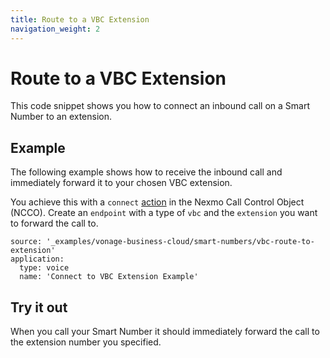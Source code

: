 ```yaml
---
title: Route to a VBC Extension
navigation_weight: 2
---
```


# Route to a VBC Extension

This code snippet shows you how to connect an inbound call on a Smart Number to an extension.

## Example

The following example shows how to receive the inbound call and immediately forward it to your chosen VBC extension.

You achieve this with a `connect` [action](https://developer.nexmo.com/voice/voice-api/ncco-reference#connect) in the Nexmo Call Control Object (NCCO). Create an `endpoint` with a type of `vbc` and the `extension` you want to forward the call to.

```code_snippets
source: '_examples/vonage-business-cloud/smart-numbers/vbc-route-to-extension'
application:
  type: voice
  name: 'Connect to VBC Extension Example'
```

## Try it out

When you call your Smart Number it should immediately forward the call to the extension number you specified.
